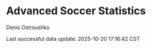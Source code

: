 # Advanced Soccer Statistics
Denis Ostroushko

<!-- gfm -->

Last successful data update: 2025-10-20 17:16:42 CST
